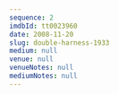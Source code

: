 ```yaml
---
sequence: 2
imdbId: tt0023960
date: 2008-11-20
slug: double-harness-1933
medium: null
venue: null
venueNotes: null
mediumNotes: null
---
```


